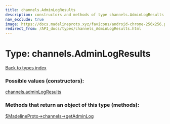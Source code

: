 ```yaml
---
title: channels.AdminLogResults
description: constructors and methods of type channels.AdminLogResults
nav_exclude: true
image: https://docs.madelineproto.xyz/favicons/android-chrome-256x256.png
redirect_from: /API_docs/types/channels_AdminLogResults.html
---
```

# Type: channels.AdminLogResults
[Back to types index](index.html)



### Possible values (constructors):

[channels.adminLogResults](/API_docs/constructors/channels.adminLogResults.html)  



### Methods that return an object of this type (methods):

[$MadelineProto->channels->getAdminLog](/API_docs/methods/channels.getAdminLog.html)  



